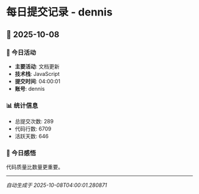 # 每日提交记录 - dennis

## 📅 2025-10-08

### 🎯 今日活动
- **主要活动**: 文档更新
- **技术栈**: JavaScript
- **提交时间**: 04:00:01
- **账号**: dennis

### 📊 统计信息
- 总提交次数: 289
- 代码行数: 6709
- 活跃天数: 646

### 💭 今日感悟
代码质量比数量更重要。

---
*自动生成于 2025-10-08T04:00:01.280871*
